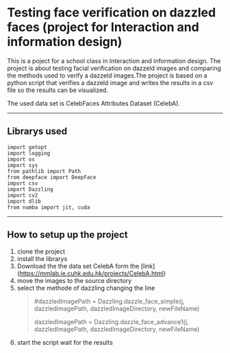 # Testing face verification on dazzled faces (project for Interaction and information design)

This is a poject for a school class in Interaction and information design. 
The project is about testing facial verification on dazzeld images and comparing the methods used to verify a dazzeld images.The project is based on a python script that verifies a dazzeld image and writes the results in a csv file so the results can be visualized. 

The used data set is CelebFaces Attributes Dataset (CelebA).
___

## Librarys used

``` 
import getopt
import logging
import os
import sys
from pathlib import Path
from deepface import DeepFace
import csv
import Dazzling
import cv2
import dlib
from numba import jit, cuda
```


___

## How to setup up the project 

1. clone the project 
2. install the librarys
3. Download the the data set CelebA form the [link] (https://mmlab.ie.cuhk.edu.hk/projects/CelebA.html) 
4. move the images to the source directory 
5. select the methode of dazzling changing the line 
    > #dazzledImagePath = Dazzling.dazzle_face_simple(j, dazzledImagePath, dazzledImageDirectory, newFileName)
    > 
    > dazzledImagePath = Dazzling.dazzle_face_advance1(j, dazzledImagePath, dazzledImageDirectory, newFileName)
6. start the script wait for the results 
